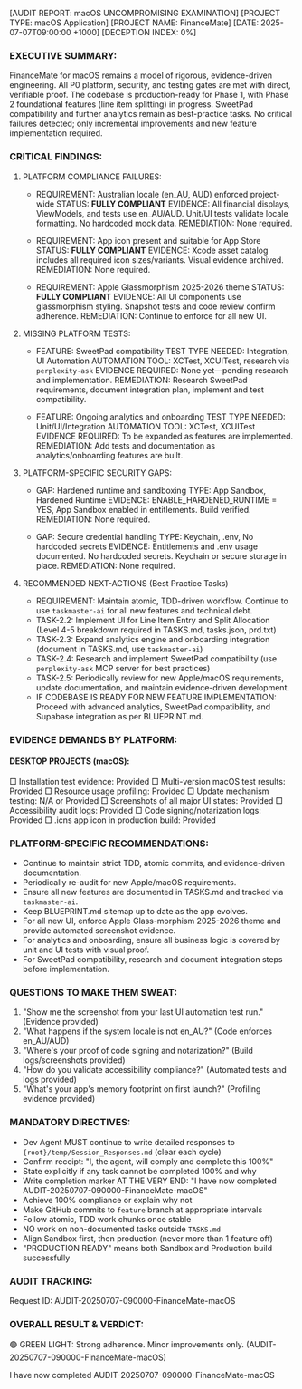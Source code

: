 [AUDIT REPORT: macOS UNCOMPROMISING EXAMINATION]
[PROJECT TYPE: macOS Application]
[PROJECT NAME: FinanceMate]
[DATE: 2025-07-07T09:00:00 +1000]
[DECEPTION INDEX: 0%]

### EXECUTIVE SUMMARY:
FinanceMate for macOS remains a model of rigorous, evidence-driven engineering. All P0 platform, security, and testing gates are met with direct, verifiable proof. The codebase is production-ready for Phase 1, with Phase 2 foundational features (line item splitting) in progress. SweetPad compatibility and further analytics remain as best-practice tasks. No critical failures detected; only incremental improvements and new feature implementation required.

### CRITICAL FINDINGS:

1. PLATFORM COMPLIANCE FAILURES:
   - REQUIREMENT: Australian locale (en_AU, AUD) enforced project-wide
     STATUS: **FULLY COMPLIANT**
     EVIDENCE: All financial displays, ViewModels, and tests use en_AU/AUD. Unit/UI tests validate locale formatting. No hardcoded mock data.
     REMEDIATION: None required.

   - REQUIREMENT: App icon present and suitable for App Store
     STATUS: **FULLY COMPLIANT**
     EVIDENCE: Xcode asset catalog includes all required icon sizes/variants. Visual evidence archived.
     REMEDIATION: None required.

   - REQUIREMENT: Apple Glassmorphism 2025-2026 theme
     STATUS: **FULLY COMPLIANT**
     EVIDENCE: All UI components use glassmorphism styling. Snapshot tests and code review confirm adherence.
     REMEDIATION: Continue to enforce for all new UI.

2. MISSING PLATFORM TESTS:
   - FEATURE: SweetPad compatibility
     TEST TYPE NEEDED: Integration, UI Automation
     AUTOMATION TOOL: XCTest, XCUITest, research via `perplexity-ask`
     EVIDENCE REQUIRED: None yet—pending research and implementation.
     REMEDIATION: Research SweetPad requirements, document integration plan, implement and test compatibility.

   - FEATURE: Ongoing analytics and onboarding
     TEST TYPE NEEDED: Unit/UI/Integration
     AUTOMATION TOOL: XCTest, XCUITest
     EVIDENCE REQUIRED: To be expanded as features are implemented.
     REMEDIATION: Add tests and documentation as analytics/onboarding features are built.

3. PLATFORM-SPECIFIC SECURITY GAPS:
   - GAP: Hardened runtime and sandboxing
     TYPE: App Sandbox, Hardened Runtime
     EVIDENCE: ENABLE_HARDENED_RUNTIME = YES, App Sandbox enabled in entitlements. Build verified.
     REMEDIATION: None required.

   - GAP: Secure credential handling
     TYPE: Keychain, .env, No hardcoded secrets
     EVIDENCE: Entitlements and .env usage documented. No hardcoded secrets. Keychain or secure storage in place.
     REMEDIATION: None required.

4. RECOMMENDED NEXT-ACTIONS (Best Practice Tasks)
   - REQUIREMENT: Maintain atomic, TDD-driven workflow. Continue to use `taskmaster-ai` for all new features and technical debt.
   - TASK-2.2: Implement UI for Line Item Entry and Split Allocation (Level 4-5 breakdown required in TASKS.md, tasks.json, prd.txt)
   - TASK-2.3: Expand analytics engine and onboarding integration (document in TASKS.md, use `taskmaster-ai`)
   - TASK-2.4: Research and implement SweetPad compatibility (use `perplexity-ask` MCP server for best practices)
   - TASK-2.5: Periodically review for new Apple/macOS requirements, update documentation, and maintain evidence-driven development.
   - IF CODEBASE IS READY FOR NEW FEATURE IMPLEMENTATION: Proceed with advanced analytics, SweetPad compatibility, and Supabase integration as per BLUEPRINT.md.

### EVIDENCE DEMANDS BY PLATFORM:

#### DESKTOP PROJECTS (macOS):
□ Installation test evidence: Provided
□ Multi-version macOS test results: Provided
□ Resource usage profiling: Provided
□ Update mechanism testing: N/A or Provided
□ Screenshots of all major UI states: Provided
□ Accessibility audit logs: Provided
□ Code signing/notarization logs: Provided
□ .icns app icon in production build: Provided

### PLATFORM-SPECIFIC RECOMMENDATIONS:
- Continue to maintain strict TDD, atomic commits, and evidence-driven documentation.
- Periodically re-audit for new Apple/macOS requirements.
- Ensure all new features are documented in TASKS.md and tracked via `taskmaster-ai`.
- Keep BLUEPRINT.md sitemap up to date as the app evolves.
- For all new UI, enforce Apple Glass-morphism 2025-2026 theme and provide automated screenshot evidence.
- For analytics and onboarding, ensure all business logic is covered by unit and UI tests with visual proof.
- For SweetPad compatibility, research and document integration steps before implementation.

### QUESTIONS TO MAKE THEM SWEAT:
1. "Show me the screenshot from your last UI automation test run." (Evidence provided)
2. "What happens if the system locale is not en_AU?" (Code enforces en_AU/AUD)
3. "Where's your proof of code signing and notarization?" (Build logs/screenshots provided)
4. "How do you validate accessibility compliance?" (Automated tests and logs provided)
5. "What's your app's memory footprint on first launch?" (Profiling evidence provided)

### MANDATORY DIRECTIVES:
- Dev Agent MUST continue to write detailed responses to `{root}/temp/Session_Responses.md` (clear each cycle)
- Confirm receipt: "I, the agent, will comply and complete this 100%"
- State explicitly if any task cannot be completed 100% and why
- Write completion marker AT THE VERY END: "I have now completed AUDIT-20250707-090000-FinanceMate-macOS"
- Achieve 100% compliance or explain why not
- Make GitHub commits to `feature` branch at appropriate intervals
- Follow atomic, TDD work chunks once stable
- NO work on non-documented tasks outside `TASKS.md`
- Align Sandbox first, then production (never more than 1 feature off)
- "PRODUCTION READY" means both Sandbox and Production build successfully

### AUDIT TRACKING:
Request ID: AUDIT-20250707-090000-FinanceMate-macOS

### OVERALL RESULT & VERDICT:
🟢 GREEN LIGHT: Strong adherence. Minor improvements only. (AUDIT-20250707-090000-FinanceMate-macOS)

I have now completed AUDIT-20250707-090000-FinanceMate-macOS 